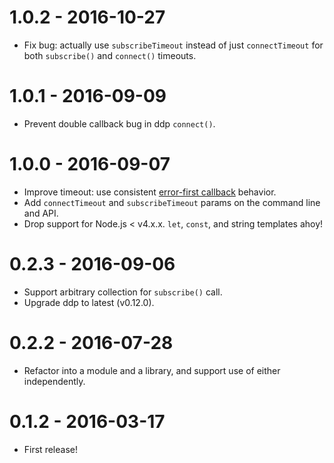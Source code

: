 # 1.0.2 - 2016-10-27

* Fix bug: actually use `subscribeTimeout` instead of just `connectTimeout` for both `subscribe()` and `connect()` timeouts.

# 1.0.1 - 2016-09-09

* Prevent double callback bug in ddp `connect()`.

# 1.0.0 - 2016-09-07

* Improve timeout: use consistent [error-first callback](http://fredkschott.com/post/2014/03/understanding-error-first-callbacks-in-node-js/) behavior.
* Add `connectTimeout` and `subscribeTimeout` params on the command line and API.
* Drop support for Node.js < v4.x.x. `let`, `const`, and string templates ahoy!

# 0.2.3 - 2016-09-06

* Support arbitrary collection for `subscribe()` call.
* Upgrade ddp to latest (v0.12.0).

# 0.2.2 - 2016-07-28

* Refactor into a module and a library, and support use of either independently.

# 0.1.2 - 2016-03-17

* First release!
